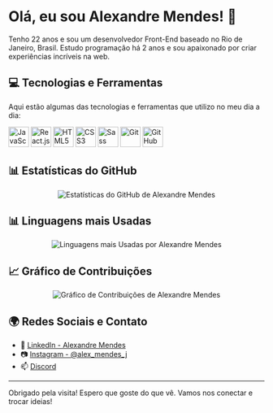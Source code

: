 # Olá, eu sou Alexandre Mendes! 👋

Tenho 22 anos e sou um desenvolvedor Front-End baseado no Rio de Janeiro, Brasil. Estudo programação há 2 anos e sou apaixonado por criar experiências incríveis na web.

## 💻 Tecnologias e Ferramentas

Aqui estão algumas das tecnologias e ferramentas que utilizo no meu dia a dia:

<p align="left">
  <img src="https://www.vectorlogo.zone/logos/javascript/javascript-icon.svg" alt="JavaScript" width="40" height="40"/>
  <img src="https://www.vectorlogo.zone/logos/reactjs/reactjs-icon.svg" alt="React.js" width="40" height="40"/>
  <img src="https://www.vectorlogo.zone/logos/html5/html5-icon.svg" alt="HTML5" width="40" height="40"/>
  <img src="https://www.vectorlogo.zone/logos/css-3/css-3-icon.svg" alt="CSS3" width="40" height="40"/>
  <img src="https://www.vectorlogo.zone/logos/sass-lang/sass-lang-icon.svg" alt="Sass" width="40" height="40"/>
  <img src="https://www.vectorlogo.zone/logos/git-scm/git-scm-icon.svg" alt="Git" width="40" height="40"/>
  <img src="https://www.vectorlogo.zone/logos/github/github-icon.svg" alt="GitHub" width="40" height="40"/>
</p>

## 📊 Estatísticas do GitHub

<p align="center">
  <img src="https://github-readme-stats.vercel.app/api?username=AlexandreMendes7&show_icons=true&theme=algolia" alt="Estatísticas do GitHub de Alexandre Mendes">
</p>

## 📊 Linguagens mais Usadas

<p align="center">
  <img src="https://github-readme-stats.vercel.app/api/top-langs/?username=AlexandreMendes7&layout=compact&theme=algolia" alt="Linguagens mais Usadas por Alexandre Mendes">
</p>

## 📈 Gráfico de Contribuições

<p align="center">
  <img src="https://github-readme-streak-stats.herokuapp.com/?user=AlexandreMendes7&theme=algolia" alt="Gráfico de Contribuições de Alexandre Mendes">
</p>

## 🌍 Redes Sociais e Contato

- 💼 [LinkedIn - Alexandre Mendes](https://www.linkedin.com/in/alexandre-mendes-a74060274/)
- 📷 [Instagram - @alex_mendes_j](https://www.instagram.com/alexmendesj/)
- 📫 [Discord](https://discord.gg/7UPSftEkH5)

---

Obrigado pela visita! Espero que goste do que vê. Vamos nos conectar e trocar ideias!
